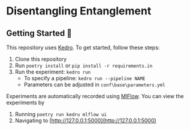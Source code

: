 # Disentangling Entanglement


## Getting Started :rocket:

This repository uses [Kedro](https://kedro.org/). To get started, follow these steps:
1. Clone this repository
2. Run `poetry install` or `pip install -r requirements.in`
3. Run the experiment: `kedro run`
   - To specify a pipeline: `kedro run --pipeline NAME`
   - Parameters can be adjusted in `conf\base\parameters.yml`

Experiments are automatically recorded using [MlFlow](https://mlflow.org/). You can view the experiments by
1. Running `poetry run kedru mlflow ui`
2. Navigating to [http://127.0.0.1:5000](http://127.0.0.1:5000)